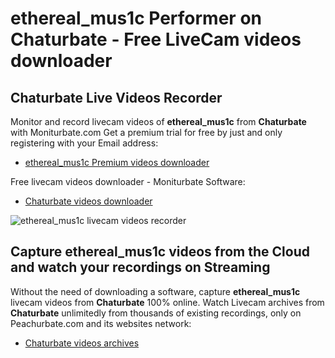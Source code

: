 # ethereal_mus1c Performer on Chaturbate - Free LiveCam videos downloader

## Chaturbate Live Videos Recorder

Monitor and record livecam videos of **ethereal_mus1c** from **Chaturbate** with Moniturbate.com
Get a premium trial for free by just and only registering with your Email address:
* [ethereal_mus1c Premium videos downloader](https://moniturbate.com/request-demo-licence-key.html)

Free livecam videos downloader - Moniturbate Software:
* [Chaturbate videos downloader](https://moniturbate.com/moniturbate-download-software.html)

![ethereal_mus1c livecam videos recorder](https://peachurnet.com/templates/moniturbate-software.png)


## Capture ethereal_mus1c videos from the Cloud and watch your recordings on Streaming

Without the need of downloading a software, capture **ethereal_mus1c** livecam videos from **Chaturbate** 100% online.
Watch Livecam archives from **Chaturbate** unlimitedly from thousands of existing recordings, only on Peachurbate.com and its websites network:
* [Chaturbate videos archives](https://peachurnet.com/)